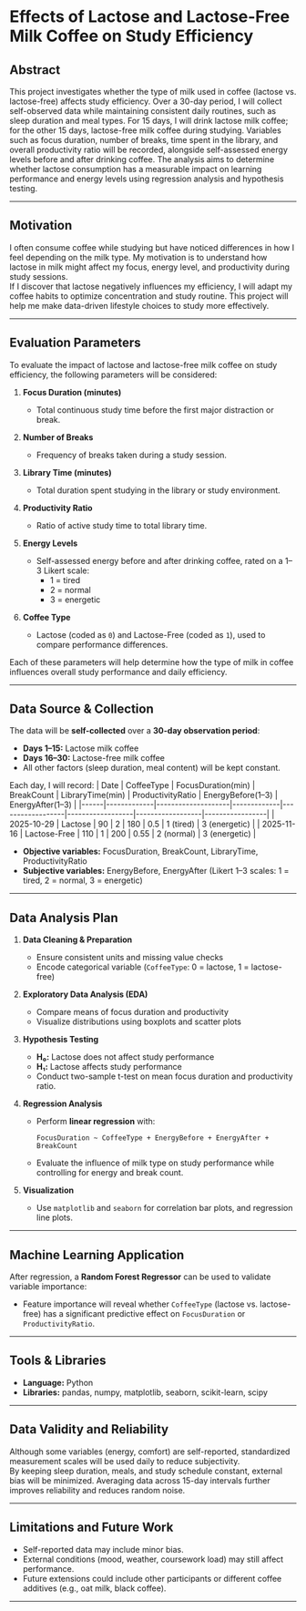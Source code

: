 # Effects of Lactose and Lactose-Free Milk Coffee on Study Efficiency

## Abstract
This project investigates whether the type of milk used in coffee (lactose vs. lactose-free) affects study efficiency. Over a 30-day period, I will collect self-observed data while maintaining consistent daily routines, such as sleep duration and meal types. For 15 days, I will drink lactose milk coffee; for the other 15 days, lactose-free milk coffee during studying. Variables such as focus duration, number of breaks, time spent in the library, and overall productivity ratio will be recorded, alongside self-assessed energy levels before and after drinking coffee. The analysis aims to determine whether lactose consumption has a measurable impact on learning performance and energy levels using regression analysis and hypothesis testing.

---

## Motivation
I often consume coffee while studying but have noticed differences in how I feel depending on the milk type. My motivation is to understand how lactose in milk might affect my focus, energy level, and productivity during study sessions.  
If I discover that lactose negatively influences my efficiency, I will adapt my coffee habits to optimize concentration and study routine. This project will help me make data-driven lifestyle choices to study more effectively.

---

## Evaluation Parameters

To evaluate the impact of lactose and lactose-free milk coffee on study efficiency, the following parameters will be considered:

1. **Focus Duration (minutes)**  
   - Total continuous study time before the first major distraction or break.

2. **Number of Breaks**  
   - Frequency of breaks taken during a study session.

3. **Library Time (minutes)**  
   - Total duration spent studying in the library or study environment.

4. **Productivity Ratio**  
   - Ratio of active study time to total library time.  

5. **Energy Levels**  
   - Self-assessed energy before and after drinking coffee, rated on a 1–3 Likert scale:  
     - 1 = tired  
     - 2 = normal  
     - 3 = energetic  

6. **Coffee Type**  
   - Lactose (coded as `0`) and Lactose-Free (coded as `1`), used to compare performance differences.

Each of these parameters will help determine how the type of milk in coffee influences overall study performance and daily efficiency.

---

## Data Source & Collection
The data will be **self-collected** over a **30-day observation period**:
- **Days 1–15:** Lactose milk coffee  
- **Days 16–30:** Lactose-free milk coffee  
- All other factors (sleep duration, meal content) will be kept constant.

Each day, I will record:
| Date | CoffeeType | FocusDuration(min) | BreakCount | LibraryTime(min) | ProductivityRatio | EnergyBefore(1–3) | EnergyAfter(1–3) |
|------|-------------|--------------------|-------------|------------------|------------------|------------------|-----------------|
| 2025-10-29 | Lactose | 90 | 2 | 180 | 0.5 | 1 (tired) | 3 (energetic) |
| 2025-11-16 | Lactose-Free | 110 | 1 | 200 | 0.55 | 2 (normal) | 3 (energetic) |

- **Objective variables:** FocusDuration, BreakCount, LibraryTime, ProductivityRatio  
- **Subjective variables:** EnergyBefore, EnergyAfter (Likert 1–3 scales: 1 = tired, 2 = normal, 3 = energetic)

---

## Data Analysis Plan
1. **Data Cleaning & Preparation**
   - Ensure consistent units and missing value checks  
   - Encode categorical variable (`CoffeeType`: 0 = lactose, 1 = lactose-free)

2. **Exploratory Data Analysis (EDA)**
   - Compare means of focus duration and productivity  
   - Visualize distributions using boxplots and scatter plots

3. **Hypothesis Testing**
   - **H₀:** Lactose does not affect study performance
   - **H₁:** Lactose affects study performance
   - Conduct two-sample t-test on mean focus duration and productivity ratio.

4. **Regression Analysis**
   - Perform **linear regression** with:
     ```
     FocusDuration ~ CoffeeType + EnergyBefore + EnergyAfter + BreakCount
     ```
   - Evaluate the influence of milk type on study performance while controlling for energy and break count.

5. **Visualization**
   - Use `matplotlib` and `seaborn` for correlation bar plots, and regression line plots.

---

## Machine Learning Application
After regression, a **Random Forest Regressor** can be used to validate variable importance:
- Feature importance will reveal whether `CoffeeType` (lactose vs. lactose-free) has a significant predictive effect on `FocusDuration` or `ProductivityRatio`.

---

## Tools & Libraries
- **Language:** Python  
- **Libraries:** pandas, numpy, matplotlib, seaborn, scikit-learn, scipy 

---

## Data Validity and Reliability
Although some variables (energy, comfort) are self-reported, standardized measurement scales will be used daily to reduce subjectivity.  
By keeping sleep duration, meals, and study schedule constant, external bias will be minimized. Averaging data across 15-day intervals further improves reliability and reduces random noise.

---

## Limitations and Future Work
- Self-reported data may include minor bias. 
- External conditions (mood, weather, coursework load) may still affect performance.  
- Future extensions could include other participants or different coffee additives (e.g., oat milk, black coffee).

---
